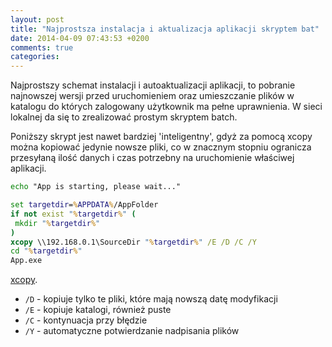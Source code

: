 ```yaml
---
layout: post
title: "Najprostsza instalacja i aktualizacja aplikacji skryptem bat"
date: 2014-04-09 07:43:53 +0200
comments: true
categories: 
---
```

Najprostszy schemat instalacji i autoaktualizacji aplikacji,
to pobranie najnowszej wersji przed uruchomieniem oraz umieszczanie plików w katalogu do których zalogowany użytkownik ma pełne uprawnienia.
W sieci lokalnej da się to zrealizować prostym skryptem batch.

Poniższy skrypt jest nawet bardziej 'inteligentny', gdyż za pomocą xcopy można kopiować jedynie nowsze pliki, 
co w znacznym stopniu ogranicza przesyłaną ilość danych i czas potrzebny na uruchomienie właściwej aplikacji.

``` bat
echo "App is starting, please wait..."

set targetdir=%APPDATA%/AppFolder
if not exist "%targetdir%" (
 mkdir "%targetdir%"
) 
xcopy \\192.168.0.1\SourceDir "%targetdir%" /E /D /C /Y
cd "%targetdir%"
App.exe
```


[xcopy](http://ss64.com/nt/xcopy.html).

- `/D` - kopiuje tylko te pliki, które mają nowszą datę modyfikacji  
- `/E` - kopiuje katalogi, również puste  
- `/C` - kontynuacja przy błędzie  
- `/Y` - automatyczne potwierdzanie nadpisania plików  
